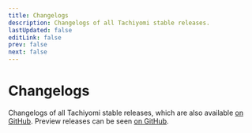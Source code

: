 ```yaml
---
title: Changelogs
description: Changelogs of all Tachiyomi stable releases.
lastUpdated: false
editLink: false
prev: false
next: false
---
```


<script setup>
import ChangelogsList from "@theme/components/ChangelogsList.vue";
</script>

# Changelogs

Changelogs of all Tachiyomi stable releases, which are also available [on GitHub](https://github.com/tachiyomiorg/tachiyomi/releases). Preview releases can be seen [on GitHub](https://github.com/tachiyomiorg/tachiyomi-preview/releases).

<ChangelogsList />
